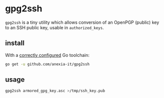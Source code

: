 # gpg2ssh

`gpg2ssh` is a tiny utility which allows conversion of an OpenPGP (public) key
to an SSH public key, usable in `authorized_keys`.

## install

With a [correctly configured](https://golang.org/doc/install#testing) Go toolchain:

```sh
go get -u github.com/anexia-it/gpg2ssh
```

## usage

```sh
gpg2ssh armored_gpg_key.asc >/tmp/ssh_key.pub
```
